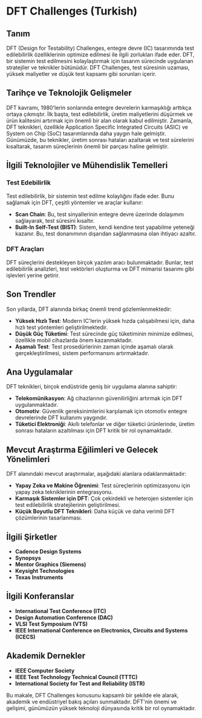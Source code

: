 # DFT Challenges (Turkish)

## Tanım

DFT (Design for Testability) Challenges, entegre devre (IC) tasarımında test edilebilirlik özelliklerinin optimize edilmesi ile ilgili zorlukları ifade eder. DFT, bir sistemin test edilmesini kolaylaştırmak için tasarım sürecinde uygulanan stratejiler ve teknikler bütünüdür. DFT Challenges, test süresinin uzaması, yüksek maliyetler ve düşük test kapsamı gibi sorunları içerir.

## Tarihçe ve Teknolojik Gelişmeler

DFT kavramı, 1980'lerin sonlarında entegre devrelerin karmaşıklığı arttıkça ortaya çıkmıştır. İlk başta, test edilebilirlik, üretim maliyetlerini düşürmek ve ürün kalitesini artırmak için önemli bir alan olarak kabul edilmiştir. Zamanla, DFT teknikleri, özellikle Application Specific Integrated Circuits (ASIC) ve System on Chip (SoC) tasarımlarında daha yaygın hale gelmiştir. Günümüzde, bu teknikler, üretim sonrası hataları azaltarak ve test sürelerini kısaltarak, tasarım süreçlerinin önemli bir parçası haline gelmiştir.

## İlgili Teknolojiler ve Mühendislik Temelleri

### Test Edebilirlik

Test edilebilirlik, bir sistemin test edilme kolaylığını ifade eder. Bunu sağlamak için DFT, çeşitli yöntemler ve araçlar kullanır:

- **Scan Chain**: Bu, test sinyallerinin entegre devre üzerinde dolaşımını sağlayarak, test süresini kısaltır.
- **Built-In Self-Test (BIST)**: Sistem, kendi kendine test yapabilme yeteneği kazanır. Bu, test donanımının dışarıdan sağlanmasına olan ihtiyacı azaltır.

### DFT Araçları

DFT süreçlerini destekleyen birçok yazılım aracı bulunmaktadır. Bunlar, test edilebilirlik analizleri, test vektörleri oluşturma ve DFT mimarisi tasarımı gibi işlevleri yerine getirir.

## Son Trendler

Son yıllarda, DFT alanında birkaç önemli trend gözlemlenmektedir:

- **Yüksek Hızlı Test**: Modern IC'lerin yüksek hızda çalışabilmesi için, daha hızlı test yöntemleri geliştirilmektedir.
- **Düşük Güç Tüketimi**: Test sürecinde güç tüketiminin minimize edilmesi, özellikle mobil cihazlarda önem kazanmaktadır.
- **Aşamalı Test**: Test prosedürlerinin zaman içinde aşamalı olarak gerçekleştirilmesi, sistem performansını artırmaktadır.

## Ana Uygulamalar

DFT teknikleri, birçok endüstride geniş bir uygulama alanına sahiptir:

- **Telekomünikasyon**: Ağ cihazlarının güvenilirliğini artırmak için DFT uygulanmaktadır.
- **Otomotiv**: Güvenlik gereksinimlerini karşılamak için otomotiv entegre devrelerinde DFT kullanımı yaygındır.
- **Tüketici Elektroniği**: Akıllı telefonlar ve diğer tüketici ürünlerinde, üretim sonrası hataların azaltılması için DFT kritik bir rol oynamaktadır.

## Mevcut Araştırma Eğilimleri ve Gelecek Yönelimleri

DFT alanındaki mevcut araştırmalar, aşağıdaki alanlara odaklanmaktadır:

- **Yapay Zeka ve Makine Öğrenimi**: Test süreçlerinin optimizasyonu için yapay zeka tekniklerinin entegrasyonu.
- **Karmaşık Sistemler için DFT**: Çok çekirdekli ve heterojen sistemler için test edilebilirlik stratejilerinin geliştirilmesi.
- **Küçük Boyutlu DFT Teknikleri**: Daha küçük ve daha verimli DFT çözümlerinin tasarlanması.

## İlgili Şirketler

- **Cadence Design Systems**
- **Synopsys**
- **Mentor Graphics (Siemens)**
- **Keysight Technologies**
- **Texas Instruments**

## İlgili Konferanslar

- **International Test Conference (ITC)**
- **Design Automation Conference (DAC)**
- **VLSI Test Symposium (VTS)**
- **IEEE International Conference on Electronics, Circuits and Systems (ICECS)**

## Akademik Dernekler

- **IEEE Computer Society**
- **IEEE Test Technology Technical Council (TTTC)**
- **International Society for Test and Reliability (ISTR)**

Bu makale, DFT Challenges konusunu kapsamlı bir şekilde ele alarak, akademik ve endüstriyel bakış açıları sunmaktadır. DFT'nin önemi ve gelişimi, günümüzün yüksek teknoloji dünyasında kritik bir rol oynamaktadır.